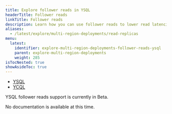 ```yaml
---
title: Explore follower reads in YSQL
headerTitle: Follower reads
linkTitle: Follower reads
description: Learn how you can use follower reads to lower read latencies in local YugabyteDB clusters.
aliases:
  - /latest/explore/multi-region-deployments/read-replicas
menu:
  latest:
    identifier: explore-multi-region-deployments-follower-reads-ysql
    parent: explore-multi-region-deployments
    weight: 285
isTocNested: true
showAsideToc: true
---
```


<ul class="nav nav-tabs-alt nav-tabs-yb">
  
  <li >
    <a href="../follower-reads-ysql/" class="nav-link active">
      <i class="icon-postgres" aria-hidden="true"></i>YSQL</a>
  </li>
  
  <li >
    <a href="../read-replicas-ycql/" class="nav-link">
      <i class="icon-cassandra" aria-hidden="true"></i>YCQL</a>
  </li>  

</ul>

YSQL follower reads support is currently in Beta. 

No documentation is available at this time.

